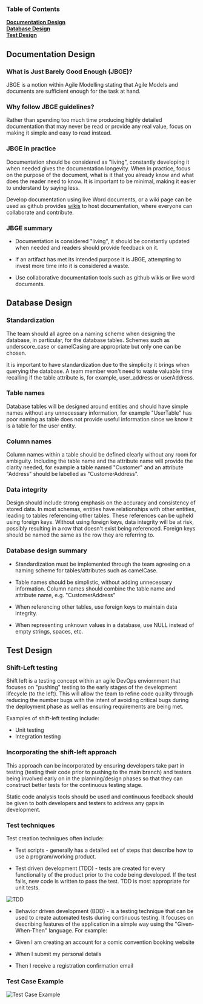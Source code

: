 ### Table of Contents
**[Documentation Design](#documentation-design)**<br>
**[Database Design](#database-design)**<br>
**[Test Design](#test-design)**<br>


## Documentation Design

### What is Just Barely Good Enough (JBGE)?

JBGE is a notion within Agile Modelling stating that Agile Models and documents are sufficient enough for the task at hand.

### Why follow JBGE guidelines?

Rather than spending too much time producing highly detailed documentation that may never be read or provide any real value, focus on making it simple and easy to read instead.

### JBGE in practice

Documentation should be considered as "living", constantly developing it when needed gives the documentation longevity. When in practice, focus on the purpose of the document, what is it that you already know and what does the reader need to know. It is important to be minimal, making it easier to understand by saying less.

Develop documentation using live Word documents, or a wiki page can be used as github provides [wikis](https://docs.github.com/en/communities/documenting-your-project-with-wikis/about-wikis) to host documentation, where everyone can collaborate and contribute.

### JBGE summary

* Documentation is considered "living", it should be constantly updated when needed and readers should provide feedback on it.

* If an artifact has met its intended purpose it is JBGE, attempting to invest more time into it is considered a waste.

* Use collaborative documentation tools such as github wikis or live word documents.

## Database Design

### Standardization

The team should all agree on a naming scheme when designing the database, in particular, for the database tables. Schemes such as underscore_case or camelCasing  are appropriate but only one can be chosen.

It is important to have standardization due to the simplicity it brings when querying the database. A team member won't need to waste valuable time recalling if the table attribute is, for example, user_address or userAddress.

### Table names

Database tables will be designed around entities and should have simple names without any unnecessary information, for example "UserTable" has poor naming as table does not provide useful information since we know it is a table for the user entity.

### Column names

Column names within a table should be defined clearly without any room for ambiguity. Including the table name and the attribute name will provide the clarity needed, for example a table named "Customer" and an attribute "Address" should be labelled as "CustomerAddress".

### Data integrity

Design should include strong emphasis on the accuracy and consistency of stored data. In most schemas, entities have relationships with other entities, leading to tables referencing other tables. These references can be upheld using foreign keys. Without using foreign keys, data integrity will be at risk, possibly resulting in a row that doesn't exist being referenced. Foreign keys should be named the same as the row they are referring to.

### Database design summary

* Standardization must be implemented through the team agreeing on a naming scheme for tables/attributes such as camelCase.

* Table names should be simplistic, without adding unnecessary information. Column names should combine the table name and attribute name, e.g. "CustomerAddress"

* When referencing other tables, use foreign keys to maintain data integrity.

* When representing unknown values in a database, use NULL instead of empty strings, spaces, etc.

## Test Design

### Shift-Left testing

Shift left is a testing concept within an agile DevOps enviornment that focuses on "pushing" testing to the early stages of the development lifecycle (to the left). This will allow the team to refine code quality through reducing the number bugs with the intent of avoiding critical bugs during the deployment phase as well as ensuring requirements are being met. 

Examples of shift-left testing include:

* Unit testing
* Integration testing

### Incorporating the shift-left approach

This approach can be incorporated by ensuring developers take part in testing (testing their code prior to pushing to the main branch) and testers being involved early on in the planning/design phases so that they can construct better tests for the continuous testing stage. 

Static code analysis tools should be used and continuous feedback should be given to both developers and testers to address any gaps in development.

### Test techniques

Test creation techniques often include:

* Test scripts - generally has a detailed set of steps that describe how to use a program/working product.

* Test driven development (TDD) - tests are created for every functionality of the product prior to the code being developed. If the test fails, new code is written to pass the test. TDD is most appropriate for unit tests.

![TDD](https://marsner.com/wp-content/uploads/test-driven-development-TDD.png)

* Behavior driven development (BDD) - is a testing technique that can be used to create automated tests during continuous testing. It focuses on describing features of the application in a simple way using the "Given-When-Then" language. For example:

* Given I am creating an account for a comic convention booking website
* When I submit my personal details
* Then I receive a registration confirmation email

### Test Case Example

![Test Case Example](http://tryqa.com/wp-content/uploads/2017/07/Test_case-1024x313.png)